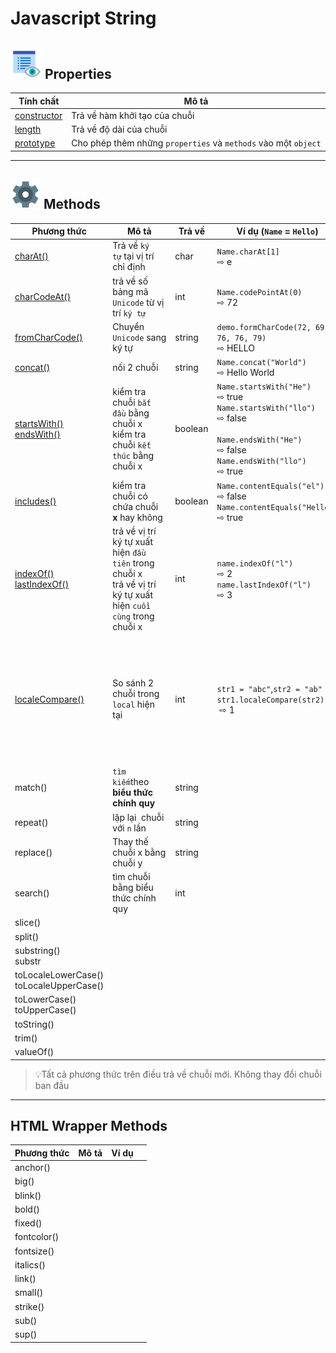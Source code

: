 # Javascript String

## <img src="https://raw.githubusercontent.com/Zenfection/Image/master/2021/04/24-13-17-07-icons8-show_property.png" title="" alt="icons8-show_property.png" width="50"> Properties

| Tính chất                                                                   | Mô tả                                                          |
| --------------------------------------------------------------------------- | -------------------------------------------------------------- |
| [constructor](https://www.w3schools.com/jsref/jsref_constructor_string.asp) | Trả về hàm khởi tạo của chuỗi                                  |
| [length](https://www.w3schools.com/jsref/jsref_length_string.asp)           | Trả về độ dài của chuỗi                                        |
| [prototype](https://www.w3schools.com/jsref/jsref_prototype_string.asp)     | Cho phép thêm những `properties` và `methods` vào một `object` |

---

## ![icons8-settings.png](https://raw.githubusercontent.com/Zenfection/Image/master/2021/04/24-13-18-15-icons8-settings.png) Methods

| Phương thức                                                                                                                              | Mô tả                                                                                                             | Trả về  | Ví dụ (`Name` = `Hello`)                                                                                                                             | ⚠️ Lưu ý                                                                                            |
| ---------------------------------------------------------------------------------------------------------------------------------------- | ----------------------------------------------------------------------------------------------------------------- | ------- | ---------------------------------------------------------------------------------------------------------------------------------------------------- | --------------------------------------------------------------------------------------------------- |
| [charAt()](https://www.w3schools.com/jsref/jsref_charat.asp)                                                                             | Trả về `ký tự` tại vị trí chỉ định                                                                                | char    | `Name.charAt[1]`<br>⇨ e                                                                                                                              |                                                                                                     |
| [charCodeAt()](https://www.w3schools.com/jsref/jsref_charcodeat.asp)                                                                     | trả về số bảng mã `Unicode` từ vị trí `ký tự`                                                                     | int     | `Name.codePointAt(0)` <br>⇨ 72                                                                                                                       |                                                                                                     |
| [fromCharCode()](https://www.w3schools.com/jsref/jsref_fromcharcode.asp)                                                                 | Chuyển `Unicode` sang ký tự                                                                                       | string  | `demo.formCharCode(72, 69, 76, 76, 79)`<br>⇨ HELLO                                                                                                   |                                                                                                     |
| [concat()](https://www.w3schools.com/jsref/jsref_concat_string.asp)                                                                      | nối 2 chuỗi                                                                                                       | string  | `Name.concat("World")` <br>⇨ Hello World                                                                                                             |                                                                                                     |
| [startsWith()](https://www.w3schools.com/jsref/jsref_startswith.asp)<br>[endsWith()](https://www.w3schools.com/jsref/jsref_endswith.asp) | kiểm tra chuỗi `bắt đầu` bằng chuỗi x<br>kiểm tra chuỗi `kết thúc` bằng chuỗi x                                   | boolean | `Name.startsWith("He")`<br>⇨ true<br>`Name.startsWith("llo")`<br>⇨ false<br><br>`Name.endsWith("He")`<br>⇨ false<br>`Name.endsWith("llo")`<br>⇨ true |                                                                                                     |
| [includes()](https://www.w3schools.com/jsref/jsref_includes.asp)                                                                         | kiểm tra chuỗi có chứa chuỗi **x** hay không                                                                      | boolean | `Name.contentEquals("el")`<br>⇨ false<br>`Name.contentEquals("Hello")`<br>⇨ true                                                                     |                                                                                                     |
| [indexOf()](https://www.w3schools.com/jsref/jsref_indexof.asp)<br>[lastIndexOf()](https://www.w3schools.com/jsref/jsref_lastindexof.asp) | trả về vị trí ký tự xuất hiện `đầu tiên` trong chuỗi x<br>trả về vị trí ký tự xuất hiện `cuồi cùng` trong chuỗi x | int     | `name.indexOf("l")`<br>⇨ 2<br>`name.lastIndexOf("l")`<br>  ⇨ 3                                                                                       |                                                                                                     |
| [localeCompare()](https://www.w3schools.com/jsref/jsref_localecompare.asp)                                                               | So sánh 2 chuỗi trong `local` hiện tại                                                                            | int     | `str1 = "abc"`,`str2 = "ab"`<br>`str1.localeCompare(str2)`<br> ⇨ 1                                                                                   | `-1` khi `st1` sắp xếp trước `str2`<br>`0` khi `str1` = `str2`<br>`1` khi `str1` sắp xếp sau `str2` |
| match()                                                                                                                                  | `tìm kiếm`theo **biểu thức chính quy**                                                                            | string  |                                                                                                                                                      |                                                                                                     |
| repeat()                                                                                                                                 | lặp lại  chuỗi với `n` lần                                                                                        | string  |                                                                                                                                                      |                                                                                                     |
| replace()                                                                                                                                | Thay thế chuỗi x bằng chuỗi y                                                                                     | string  |                                                                                                                                                      |                                                                                                     |
| search()                                                                                                                                 | tìm chuỗi bằng biểu thức chính quy                                                                                | int     |                                                                                                                                                      |                                                                                                     |
| slice()                                                                                                                                  |                                                                                                                   |         |                                                                                                                                                      |                                                                                                     |
| split()                                                                                                                                  |                                                                                                                   |         |                                                                                                                                                      |                                                                                                     |
| substring()<br>substr                                                                                                                    |                                                                                                                   |         |                                                                                                                                                      |                                                                                                     |
| toLocaleLowerCase()<br>toLocaleUpperCase()                                                                                               |                                                                                                                   |         |                                                                                                                                                      |                                                                                                     |
| toLowerCase()<br>toUpperCase()                                                                                                           |                                                                                                                   |         |                                                                                                                                                      |                                                                                                     |
| toString()                                                                                                                               |                                                                                                                   |         |                                                                                                                                                      |                                                                                                     |
| trim()                                                                                                                                   |                                                                                                                   |         |                                                                                                                                                      |                                                                                                     |
| valueOf()                                                                                                                                |                                                                                                                   |         |                                                                                                                                                      |                                                                                                     |

> 💡Tất cả phương thức trên điều trả về chuỗi mới. Không thay đổi chuỗi ban đầu

---

## HTML Wrapper Methods

| Phương thức | Mô tả | Ví dụ |     |
| ----------- | ----- | ----- | --- |
| anchor()    |       |       |     |
| big()       |       |       |     |
| blink()     |       |       |     |
| bold()      |       |       |     |
| fixed()     |       |       |     |
| fontcolor() |       |       |     |
| fontsize()  |       |       |     |
| italics()   |       |       |     |
| link()      |       |       |     |
| small()     |       |       |     |
| strike()    |       |       |     |
| sub()       |       |       |     |
| sup()       |       |       |     |
